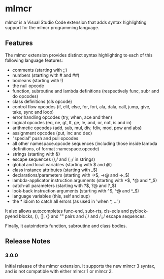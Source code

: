 # mlmcr

mlmcr is a Visual Studio Code extension that adds syntax highlighting support for the mlmcr programming language.

## Features

The mlmcr extension provides distinct syntax highlighting to each of this following language features:
- comments (starting with ;;)
- numbers (starting with # and ##)
- booleans (starting with !)
- the null opcode
- function, subroutine and lambda definitions (respectively func, subr and do opcodes)
- class definitions (cls opcode)
- control flow opcodes (if, elif, else, for, fori, ala, dala, call, jump, give, take, sync and loop)
- error handling opcodes (try, when, ace and then)
- logical opcodes (eq, ne, gt, lt, ge, le, and, or, not, is and in)
- arithmetic opcodes (add, sub, mul, div, fdiv, mod, pow and abs)
- assignment opcodes (put, inc and dec)
- "special" push and pull opcodes
- all other namespace.opcode sequences (including those inside lambda definitions, of format :namespace.opcode)
- strings (starting with &)
- escape sequences (/,/ and /;;/ in strings)
- global and local variables (starting with $ and @)
- class instance attributes (starting with _$)
- declarations/parameters (starting with ->$, ->@ and ->_$)
- lambda-applicator instruction arguments (starting with *$, *@ and *_$)
- catch-all parameters (starting with ?$, ?@ and ?_$)
- look-back instruction arguments (starting with ^$, ^@ and ^_$)
- language variables (this, self and sup)
- the * idiom to catch all errors (as used in 'when *, ...')

It also allows autocompletes func-end, subr-rts, cls-ecls and pyblock-pyend blocks, (), [], {} and "" pairs and /,/ and /;;/ escape sequences.

Finally, it autoindents function, subroutine and class bodies.

## Release Notes

### 3.0.0

Initial release of the mlmcr extension. It supports the new mlmcr 3 syntax, and is not compatible with either mlmcr 1 or mlmcr 2.
